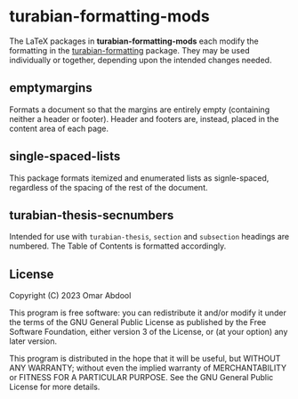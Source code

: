 # turabian-formatting-mods

The LaTeX packages in **turabian-formatting-mods** each modify the formatting in the [turabian-formatting](https://www.ctan.org/pkg/turabian-formatting) package. They may be used individually or together, depending upon the intended changes needed.

## emptymargins
Formats a document so that the margins are entirely empty (containing neither a header or footer). Header and footers are, instead, placed in the content area of each page.

## single-spaced-lists
This package formats itemized and enumerated lists as signle-spaced, regardless of the spacing of the rest of the document.

## turabian-thesis-secnumbers
Intended for use with `turabian-thesis`, `section` and `subsection` headings are numbered. The Table of Contents is formatted accordingly.

## License

Copyright (C) 2023   Omar Abdool

This program is free software: you can redistribute it and/or modify it under the terms of the GNU General Public License as published by the Free Software Foundation, either version 3 of the License, or (at your option) any later version.

This program is distributed in the hope that it will be useful, but WITHOUT ANY WARRANTY; without even the implied warranty of MERCHANTABILITY or FITNESS FOR A PARTICULAR PURPOSE.  See the GNU General Public License for more details.
